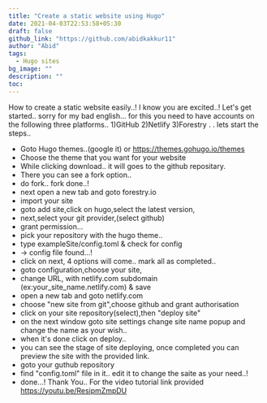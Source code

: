 ```yaml
---
title: "Create a static website using Hugo"
date: 2021-04-03T22:53:58+05:30
draft: false
github_link: "https://github.com/abidkakkur11"
author: "Abid"
tags:
  - Hugo sites
bg_image: ""
description: ""
toc: 
---
```


How to create a static website easily..!
I know you are excited..! Let's get started..
sorry for my bad english...
for this you need to have accounts on the following three platforms..
1)GitHub
2)Netlify
3)Forestry
.
.
lets start the steps..
* Goto Hugo themes..(google it) or https://themes.gohugo.io/themes
* Choose the theme that you want for your website
* While clicking download.. it will goes to the github repositary.
* There you can see a fork option..
* do fork.. fork done..!
* next open a new tab and goto forestry.io
* import your site
* goto add site,click on hugo,select the latest version,
* next,select your git provider,(select github)
* grant permission...
* pick your repository with the hugo theme..
* type exampleSite/config.toml & check for config
* -> config file found...!
* click on next, 4 options will come.. mark all as completed..
* goto configuration,choose your site,
* change URL, with netlify.com subdomain (ex:your_site_name.netlify.com) & save
* open a new tab and goto netlify.com 
* choose "new site from git",choose github and grant authorisation
* click on your site repository(select),then "deploy site"
* on the next window goto site settings change site name popup and change the name as your wish..
* when it's done click on deploy..
* you can see the stage of site deploying, once completed you can preview the site with the provided link.
* goto your guthub repository 
* find "config.toml" file in it.. edit it to change the saite as your need..!
* done...! Thank You..
For the video tutorial link provided
 https://youtu.be/ResipmZmpDU

<br>
